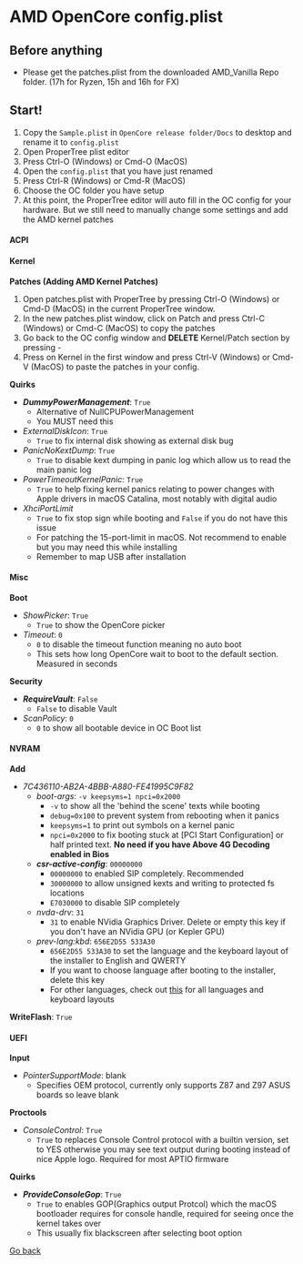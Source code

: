 # AMD OpenCore config.plist

## Before anything

* Please get the patches.plist from the downloaded AMD_Vanilla Repo folder. \(17h for Ryzen, 15h and 16h for FX\)

## Start!

1. Copy the `Sample.plist` in `OpenCore release folder/Docs` to desktop and rename it to `config.plist`
1. Open ProperTree plist editor
2. Press Ctrl-O \(Windows\) or Cmd-O \(MacOS\)
3. Open the `config.plist` that you have just renamed
2. Press Ctrl-R \(Windows\) or Cmd-R \(MacOS\)
3. Choose the OC folder you have setup
4. At this point, the ProperTree editor will auto fill in the OC config for your hardware. But we still need to manually change some settings and add the AMD kernel patches

<!-- tabs:start -->

#### **ACPI**

#### **Kernel**

**Patches (Adding AMD Kernel Patches)**

1. Open patches.plist with ProperTree by pressing Ctrl-O \(Windows\) or Cmd-D \(MacOS\) in the current ProperTree window.
2. In the new patches.plist window, click on Patch and press Ctrl-C \(Windows\) or Cmd-C \(MacOS\) to copy the patches
3. Go back to the OC config window and **DELETE** Kernel/Patch section by pressing -
4. Press on Kernel in the first window and press Ctrl-V \(Windows\) or Cmd-V \(MacOS\) to paste the patches in your config.

**Quirks**

- ***DummyPowerManagement***: `True`
    - Alternative of NullCPUPowerManagement
    - You MUST need this
- *ExternalDiskIcon*: `True`
    - `True` to fix internal disk showing as external disk bug
- *PanicNoKextDump*: `True`
    - `True` to disable kext dumping in panic log which allow us to read the main panic log
- *PowerTimeoutKernelPanic*: `True`
    - `True` to help fixing kernel panics relating to power changes with Apple drivers in macOS Catalina, most notably with digital audio
- *XhciPortLimit*
    - `True` to fix stop sign while booting and `False` if you do not have this issue
    - For patching the 15-port-limit in macOS. Not recommend to enable but you may need this while installing
    - Remember to map USB after installation

#### **Misc**

**Boot**
- *ShowPicker*: `True`
    -  `True` to show the OpenCore picker
- *Timeout*: `0`
    - `0` to disable the timeout function meaning no auto boot
    - This sets how long OpenCore wait to boot to the default section. Measured in seconds

**Security**
- ***RequireVault***: `False`
    - `False` to disable Vault
- *ScanPolicy*: `0`
    - `0` to show all bootable device in OC Boot list

#### **NVRAM**

**Add**
- *7C436110-AB2A-4BBB-A880-FE41995C9F82*
    - *boot-args*: `-v keepsyms=1 npci=0x2000`
        - `-v` to show all the 'behind the scene' texts while booting
        - `debug=0x100` to prevent system from rebooting when it panics
        - `keepsyms=1` to print out symbols on a kernel panic
        - `npci=0x2000` to fix booting stuck at \[PCI Start Configuration\] or half printed text. **No need if you have Above 4G Decoding enabled in Bios**
    - ***csr-active-config***: `00000000`
        - `00000000` to enabled SIP completely. Recommended
        - `30000000` to allow unsigned kexts and writing to protected fs locations
        - `E7030000` to disable SIP completely
    - *nvda-drv*: `31`
        - `31` to enable NVidia Graphics Driver. Delete or empty this key if you don't have an NVidia GPU \(or Kepler GPU\)
    - *prev-lang:kbd*: `656E2D55 533A30`
        - `656E2D55 533A30` to set the language and the keyboard layout of the installer to English and QWERTY
        - If you want to choose language after booting to the installer, delete this key
        - For other languages, check out [this](https://github.com/acidanthera/OcSupportPkg/blob/master/Utilities/AppleKeyboardLayouts/AppleKeyboardLayouts.txt) for all languages and keyboard layouts

**WriteFlash**: `True`

#### UEFI

**Input**
- *PointerSupportMode*: blank
    - Specifies OEM protocol, currently only supports Z87 and Z97 ASUS boards so leave blank

**Proctools**
- *ConsoleControl*: `True`
    - `True` to replaces Console Control protocol with a builtin version, set to YES otherwise you may see text output during booting instead of nice Apple logo. Required for most APTIO firmware

**Quirks**
- ***ProvideConsoleGop***: `True`
    - `True` to enables GOP(Graphics output Protcol) which the macOS bootloader requires for console handle, required for seeing once the kernel takes over
    - This usually fix blackscreen after selecting boot option


<!-- tabs:end -->

<a href="#" onclick="window.history.back()">Go back</a>